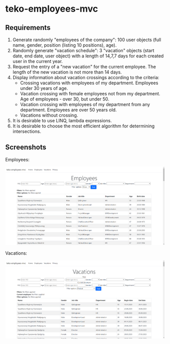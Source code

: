 # teko-employees-mvc

## Requirements  

1. Generate randomly "employees of the company": 100 user objects (full name, gender, position (listing 10 positions), age).
2. Randomly generate "vacation schedule": 3 "vacation" objects (start date, end date, user object) with a length of 14,7,7 days for each created user in the current year.
3. Request the entry of a "new vacation" for the current employee. The length of the new vacation is not more than 14 days.
4. Display information about vacation crossings according to the criteria:
     - Crossing vacations with employees of my department. Employees under 30 years of age.
     - Vacation crossing with female employees not from my department. Age of employees - over 30, but under 50.
     - Vacation crossing with employees of my department from any department. Employees are over 50 years old.
     - Vacations without crossing.
5. It is desirable to use LINQ, lambda expressions.
6. It is desirable to choose the most efficient algorithm for determining intersections.

## Screenshots 

Employees: 

![employees_nofilter](docs/img/employees_nofilter.png)

Vacations: 

![vacations_nofilter](docs/img/vacations_nofilter.png)
